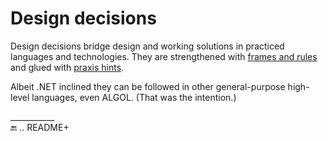 # Design decisions

Design decisions bridge design and working solutions in practiced languages and technologies. They are strengthened with [frames and rules](../frames) and glued with [praxis hints](https://github.com/Kyriosity/read-write/blob/main/README%2B/.net/README%2B/cs-hints.md).

Albeit .NET inclined they can be followed in other general-purpose high-level languages, even ALGOL. (That was the intention.)

\___________\
🔚 .. README+
